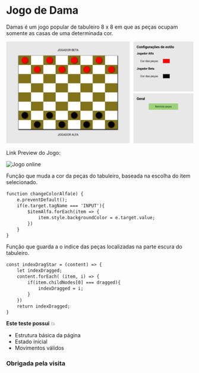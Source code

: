 # Jogo de Dama  

Damas é um jogo popular de tabuleiro 8 x 8 em que as peças ocupam somente as casas de uma determinada cor. 


![Preview](picture.png)



Link Preview do Jogo:

![Jogo online](https://alessandradocouto.github.io/Jogo-Dama/)


Função que muda a cor da peças do tabuleiro, baseada na escolha do item selecionado.


    function changeColorAlfa(e) {
        e.preventDefault();
        if(e.target.tagName === 'INPUT'){
            $itemAlfa.forEach(item => {
                item.style.backgroundColor = e.target.value;
            })
        }
    }


Função que guarda a o indice das peças localizadas na parte escura do tabuleiro.

    const indexDragStar = (content) => {
        let indexDragged;
        content.forEach( (item, i) => {
            if(item.childNodes[0] === dragged){
                indexDragged = i;
            }
        })
        return indexDragged;
    }


<b>Este teste possui</b> 💥

- Estrutura básica da página
- Estado inicial
- Movimentos válidos





### Obrigada pela visita 
